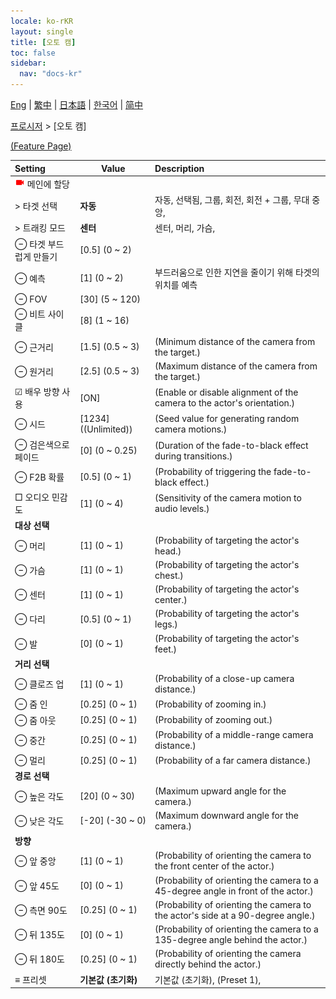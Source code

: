 ```yaml
---
locale: ko-rKR
layout: single
title: [오토 캠]
toc: false
sidebar:
  nav: "docs-kr"
---
```

[Eng](/dancexr/menu/2025.4/motion/auto_cam) | [繁中](/tw/dancexr/menu/2025.4/motion/auto_cam) | [日本語](/jp/dancexr/menu/2025.4/motion/auto_cam) | [한국어](/kr/dancexr/menu/2025.4/motion/auto_cam) | [简中](/zh/dancexr/menu/2025.4/motion/auto_cam)

[프로시저](../menu#프로시저) > [오토 캠]



[(Feature Page)](/kr/dancexr/features/auto_cam)

| Setting | Value | Description |
| :--- | --- | :--- |
| <img src="/images/icon/ic_videocam.png" alt="videocam icon"/> 메인에 할당|| 
|  > 타겟 선택| **자동** | 자동, 선택됨, 그룹, 회전, 회전 + 그룹, 무대 중앙,  |
|  > 트래킹 모드| **센터** | 센터, 머리, 가슴,  |
|  ⊖ 타겟 부드럽게 만들기| [0.5] (0 ~ 2) | 
|  ⊖ 예측| [1] (0 ~ 2) | 부드러움으로 인한 지연을 줄이기 위해 타겟의 위치를 예측
|  ⊖ FOV| [30] (5 ~ 120) | 
|  ⊖ 비트 사이클| [8] (1 ~ 16) | 
|  ⊖ 근거리| [1.5] (0.5 ~ 3) | (Minimum distance of the camera from the target.)
|  ⊖ 원거리| [2.5] (0.5 ~ 3) | (Maximum distance of the camera from the target.)
|  ☑ 배우 방향 사용| [ON] | (Enable or disable alignment of the camera to the actor's orientation.)
|  ⊖ 시드| [1234] ((Unlimited)) | (Seed value for generating random camera motions.)
|  ⊖ 검은색으로 페이드| [0] (0 ~ 0.25) | (Duration of the fade-to-black effect during transitions.)
|  ⊖ F2B 확률| [0.5] (0 ~ 1) | (Probability of triggering the fade-to-black effect.)
|  □ 오디오 민감도| [1] (0 ~ 4) | (Sensitivity of the camera motion to audio levels.)
|  **대상 선택**|| 
|  ⊖ 머리| [1] (0 ~ 1) | (Probability of targeting the actor's head.)
|  ⊖ 가슴| [1] (0 ~ 1) | (Probability of targeting the actor's chest.)
|  ⊖ 센터| [1] (0 ~ 1) | (Probability of targeting the actor's center.)
|  ⊖ 다리| [0.5] (0 ~ 1) | (Probability of targeting the actor's legs.)
|  ⊖ 발| [0] (0 ~ 1) | (Probability of targeting the actor's feet.)
|  **거리 선택**|| 
|  ⊖ 클로즈 업| [1] (0 ~ 1) | (Probability of a close-up camera distance.)
|  ⊖ 줌 인| [0.25] (0 ~ 1) | (Probability of zooming in.)
|  ⊖ 줌 아웃| [0.25] (0 ~ 1) | (Probability of zooming out.)
|  ⊖ 중간| [0.25] (0 ~ 1) | (Probability of a middle-range camera distance.)
|  ⊖ 멀리| [0.25] (0 ~ 1) | (Probability of a far camera distance.)
|  **경로 선택**|| 
|  ⊖ 높은 각도| [20] (0 ~ 30) | (Maximum upward angle for the camera.)
|  ⊖ 낮은 각도| [-20] (-30 ~ 0) | (Maximum downward angle for the camera.)
|  **방향**|| 
|  ⊖ 앞 중앙| [1] (0 ~ 1) | (Probability of orienting the camera to the front center of the actor.)
|  ⊖ 앞 45도| [0] (0 ~ 1) | (Probability of orienting the camera to a 45-degree angle in front of the actor.)
|  ⊖ 측면 90도| [0.25] (0 ~ 1) | (Probability of orienting the camera to the actor's side at a 90-degree angle.)
|  ⊖ 뒤 135도| [0] (0 ~ 1) | (Probability of orienting the camera to a 135-degree angle behind the actor.)
|  ⊖ 뒤 180도| [0.25] (0 ~ 1) | (Probability of orienting the camera directly behind the actor.)
|  ≡ 프리셋| **기본값 (초기화)** | 기본값 (초기화), (Preset 1),  |
